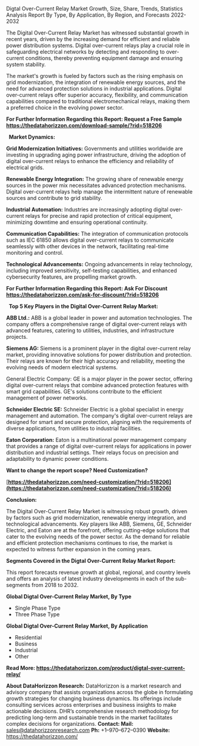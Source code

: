 ﻿Digtal Over-Current Relay Market Growth, Size, Share, Trends, Statistics Analysis Report By Type, By Application, By Region, and Forecasts 2022-2032

The Digital Over-Current Relay Market has witnessed substantial growth in recent years, driven by the increasing demand for efficient and reliable power distribution systems. Digital over-current relays play a crucial role in safeguarding electrical networks by detecting and responding to over-current conditions, thereby preventing equipment damage and ensuring system stability.

The market's growth is fueled by factors such as the rising emphasis on grid modernization, the integration of renewable energy sources, and the need for advanced protection solutions in industrial applications. Digital over-current relays offer superior accuracy, flexibility, and communication capabilities compared to traditional electromechanical relays, making them a preferred choice in the evolving power sector.

**For Further Information Regarding this Report: Request a Free Sample <https://thedatahorizzon.com/download-sample/?rid=518206>** 

` `**Market Dynamics:**

**Grid Modernization Initiatives:** Governments and utilities worldwide are investing in upgrading aging power infrastructure, driving the adoption of digital over-current relays to enhance the efficiency and reliability of electrical grids.

**Renewable Energy Integration:** The growing share of renewable energy sources in the power mix necessitates advanced protection mechanisms. Digital over-current relays help manage the intermittent nature of renewable sources and contribute to grid stability.

**Industrial Automation:** Industries are increasingly adopting digital over-current relays for precise and rapid protection of critical equipment, minimizing downtime and ensuring operational continuity.

**Communication Capabilities:** The integration of communication protocols such as IEC 61850 allows digital over-current relays to communicate seamlessly with other devices in the network, facilitating real-time monitoring and control.

**Technological Advancements:** Ongoing advancements in relay technology, including improved sensitivity, self-testing capabilities, and enhanced cybersecurity features, are propelling market growth.

**For Further Information Regarding this Report: Ask For Discount <https://thedatahorizzon.com/ask-for-discount/?rid=518206>** 

` `**Top 5 Key Players in the Digital Over-Current Relay Market:**

**ABB Ltd.:** ABB is a global leader in power and automation technologies. The company offers a comprehensive range of digital over-current relays with advanced features, catering to utilities, industries, and infrastructure projects.

**Siemens AG:** Siemens is a prominent player in the digital over-current relay market, providing innovative solutions for power distribution and protection. Their relays are known for their high accuracy and reliability, meeting the evolving needs of modern electrical systems.

General Electric Company: GE is a major player in the power sector, offering digital over-current relays that combine advanced protection features with smart grid capabilities. GE's solutions contribute to the efficient management of power networks.

**Schneider Electric SE:** Schneider Electric is a global specialist in energy management and automation. The company's digital over-current relays are designed for smart and secure protection, aligning with the requirements of diverse applications, from utilities to industrial facilities.

**Eaton Corporation:** Eaton is a multinational power management company that provides a range of digital over-current relays for applications in power distribution and industrial settings. Their relays focus on precision and adaptability to dynamic power conditions.

**Want to change the report scope? Need Customization?**

[**https://thedatahorizzon.com/need-customization/?rid=518206](https://thedatahorizzon.com/need-customization/?rid=518206)** 

**Conclusion:**

The Digital Over-Current Relay Market is witnessing robust growth, driven by factors such as grid modernization, renewable energy integration, and technological advancements. Key players like ABB, Siemens, GE, Schneider Electric, and Eaton are at the forefront, offering cutting-edge solutions that cater to the evolving needs of the power sector. As the demand for reliable and efficient protection mechanisms continues to rise, the market is expected to witness further expansion in the coming years.

**Segments Covered in the Digtal Over-Current Relay Market Report:**

This report forecasts revenue growth at global, regional, and country levels and offers an analysis of latest industry developments in each of the sub-segments from 2018 to 2032.

**Global Digtal Over-Current Relay Market, By Type**

- Single Phase Type
- Three Phase Type

**Global Digtal Over-Current Relay Market, By Application**

- Residential
- Business
- Industrial
- Other

**Read More: <https://thedatahorizzon.com/product/digtal-over-current-relay/>** 

**About DataHorizzon Research:**DataHorizzon is a market research and advisory company that assists organizations across the globe in formulating growth strategies for changing business dynamics. Its offerings include consulting services across enterprises and business insights to make actionable decisions. DHR’s comprehensive research methodology for predicting long-term and sustainable trends in the market facilitates complex decisions for organizations.**Contact:Mail:** <sales@datahorizzonresearch.com> **Ph:** +1–970–672–0390**Website:** <https://thedatahorizzon.com/> 

